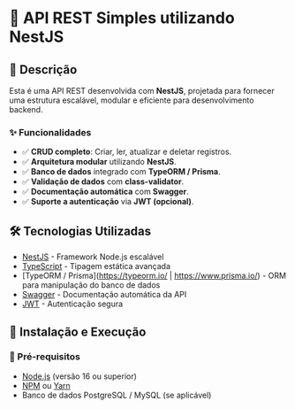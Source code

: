 # 🚀 API REST Simples utilizando NestJS

## 📌 Descrição
Esta é uma API REST desenvolvida com **NestJS**, projetada para fornecer uma estrutura escalável, modular e eficiente para desenvolvimento backend.  

### ✨ Funcionalidades
- ✅ **CRUD completo**: Criar, ler, atualizar e deletar registros.
- ✅ **Arquitetura modular** utilizando **NestJS**.
- ✅ **Banco de dados** integrado com **TypeORM / Prisma**.
- ✅ **Validação de dados** com **class-validator**.
- ✅ **Documentação automática** com **Swagger**.
- ✅ **Suporte a autenticação** via **JWT (opcional)**.

## 🛠️ Tecnologias Utilizadas
- [NestJS](https://nestjs.com/) - Framework Node.js escalável
- [TypeScript](https://www.typescriptlang.org/) - Tipagem estática avançada
- [TypeORM / Prisma](https://typeorm.io/ | https://www.prisma.io/) - ORM para manipulação do banco de dados
- [Swagger](https://swagger.io/) - Documentação automática da API
- [JWT](https://jwt.io/) - Autenticação segura

## 🚀 Instalação e Execução

### 🔧 Pré-requisitos
- [Node.js](https://nodejs.org/) (versão 16 ou superior)
- [NPM](https://www.npmjs.com/) ou [Yarn](https://yarnpkg.com/)
- Banco de dados PostgreSQL / MySQL (se aplicável)

